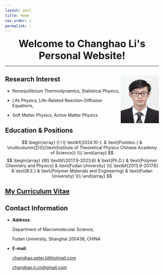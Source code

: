 ```yaml
---
layout: post
title: Home
nav_order: 1
permalink: /
---
```


<center><font size=6><b>Welcome to Changhao Li's Personal Website!</b></font></center>

---

## Research Interest <img align="right" src="/Figures/My Photo.JPG" width="125" height="156" />

- Nonequilibrium Thermodynamics, Statistical Physics,

- Life Physics, Life-Related Reaction-Diffusion Equations,

- Soft Matter Physics, Active Matter Physics

## Education & Positions 

$$
\begin{array}
{l l l}
  \textbf{2024.10-}.   & \text{Postdoc.}  &  \multicolumn{2}{l}{\text{Institute of Theoretical Physics Chinese Academy of Science}} \\\\
\end{array}
$$
$$
\begin{array}
{llll}
 \textbf{2017.9-2023.6} & \text{Ph.D.}	& \text{Polymer Chemistry and Physics} & \text{Fudan University} \\\\
	\textbf{2013.9-2017.6} & \text{B.E.} &  \text{Polymer Materials and Engineering} &  \text{Fudan University} \\\\
\end{array}
$$

<!--
- **2017.9-2023.6** Ph.D.,   Polymer Chemistry and Physics,      Fudan University 

- **2013.9-2017.6** B.E.,    Polymer Materials and Engineering,  Fudan University
-->

## [My Curriculum Vitae](/docs/MyCV.pdf)

## Contact Information

- <b>Address</b>: 

  Department of Macromolecular Science,
  
  Fudan University, Shanghai 200438, CHINA
  
- <b>E-mail</b>:

  changhao.peter.li@hotmail.com

  changhao.li.cn@gmail.com
  
  
                  
